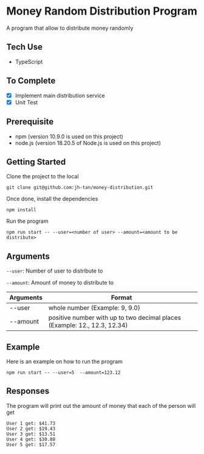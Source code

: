 # Money Random Distribution Program
A program that allow to distribute money randomly 

## Tech Use
- TypeScript

## To Complete
- [x]  Implement main distribution service
- [x]  Unit Test

## Prerequisite 
- npm (version 10.9.0 is used on this project)
- node.js (version 18.20.5 of Node.js is used on this project)

## Getting Started
Clone the project to the local 
```
git clone git@github.com:jh-tan/money-distribution.git
```

Once done, install the dependencies
```
npm install
```

Run the program
```
npm run start -- --user=<number of user> --amount=<amount to be distribute>
```

## Arguments

`--user`: Number of user to distribute to

`--amount`: Amount of money to distribute to

| Arguments    | Format  |
| -----------  | ------- | 
| --user       | whole number (Example: 9, 9.0)  | 
| --amount     | positive number with up to two decimal places (Example: 12., 12.3, 12.34)| 


## Example
Here is an example on how to run the program
```
npm run start -- --user=5  --amount=123.12
```

## Responses
The program will print out the amount of money that each of the person will get
```
User 1 get: $41.73
User 2 get: $19.43
User 3 get: $13.51
User 4 get: $30.88
User 5 get: $17.57
```
